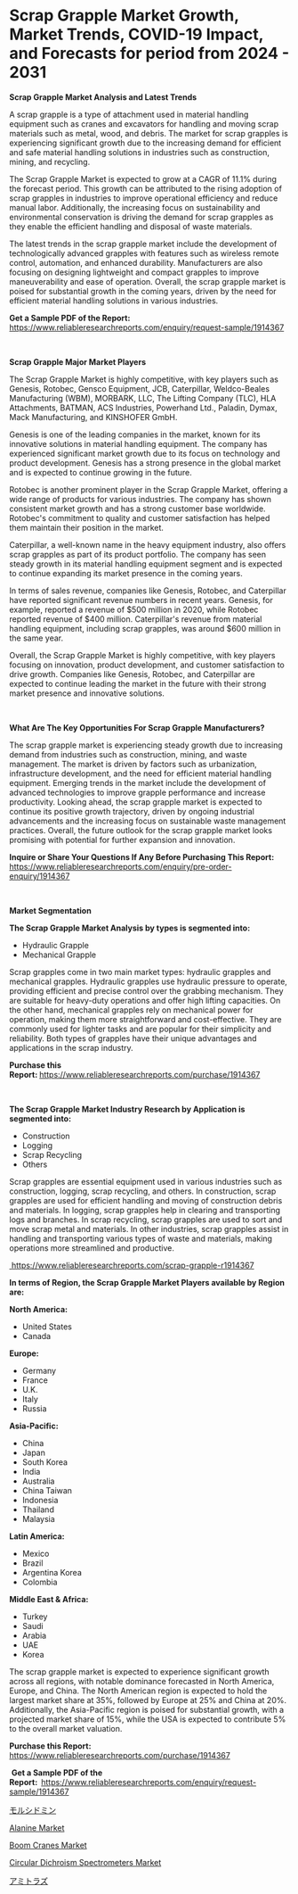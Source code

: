 <p><h1>Scrap Grapple Market Growth, Market Trends, COVID-19 Impact, and Forecasts for period from 2024 - 2031</h1></p><p><strong>Scrap Grapple Market Analysis and Latest Trends</strong></p>
<p><p>A scrap grapple is a type of attachment used in material handling equipment such as cranes and excavators for handling and moving scrap materials such as metal, wood, and debris. The market for scrap grapples is experiencing significant growth due to the increasing demand for efficient and safe material handling solutions in industries such as construction, mining, and recycling.</p><p>The Scrap Grapple Market is expected to grow at a CAGR of 11.1% during the forecast period. This growth can be attributed to the rising adoption of scrap grapples in industries to improve operational efficiency and reduce manual labor. Additionally, the increasing focus on sustainability and environmental conservation is driving the demand for scrap grapples as they enable the efficient handling and disposal of waste materials.</p><p>The latest trends in the scrap grapple market include the development of technologically advanced grapples with features such as wireless remote control, automation, and enhanced durability. Manufacturers are also focusing on designing lightweight and compact grapples to improve maneuverability and ease of operation. Overall, the scrap grapple market is poised for substantial growth in the coming years, driven by the need for efficient material handling solutions in various industries.</p></p>
<p><strong>Get a Sample PDF of the Report:&nbsp;</strong> <a href="https://www.reliableresearchreports.com/enquiry/request-sample/1914367">https://www.reliableresearchreports.com/enquiry/request-sample/1914367</a></p>
<p>&nbsp;</p>
<p><strong>Scrap Grapple Major Market Players</strong></p>
<p><p>The Scrap Grapple Market is highly competitive, with key players such as Genesis, Rotobec, Gensco Equipment, JCB, Caterpillar, Weldco-Beales Manufacturing (WBM), MORBARK, LLC, The Lifting Company (TLC), HLA Attachments, BATMAN, ACS Industries, Powerhand Ltd., Paladin, Dymax, Mack Manufacturing, and KINSHOFER GmbH.</p><p>Genesis is one of the leading companies in the market, known for its innovative solutions in material handling equipment. The company has experienced significant market growth due to its focus on technology and product development. Genesis has a strong presence in the global market and is expected to continue growing in the future.</p><p>Rotobec is another prominent player in the Scrap Grapple Market, offering a wide range of products for various industries. The company has shown consistent market growth and has a strong customer base worldwide. Rotobec's commitment to quality and customer satisfaction has helped them maintain their position in the market.</p><p>Caterpillar, a well-known name in the heavy equipment industry, also offers scrap grapples as part of its product portfolio. The company has seen steady growth in its material handling equipment segment and is expected to continue expanding its market presence in the coming years.</p><p>In terms of sales revenue, companies like Genesis, Rotobec, and Caterpillar have reported significant revenue numbers in recent years. Genesis, for example, reported a revenue of $500 million in 2020, while Rotobec reported revenue of $400 million. Caterpillar's revenue from material handling equipment, including scrap grapples, was around $600 million in the same year.</p><p>Overall, the Scrap Grapple Market is highly competitive, with key players focusing on innovation, product development, and customer satisfaction to drive growth. Companies like Genesis, Rotobec, and Caterpillar are expected to continue leading the market in the future with their strong market presence and innovative solutions.</p></p>
<p>&nbsp;</p>
<p><strong>What Are The Key Opportunities For Scrap Grapple Manufacturers?</strong></p>
<p><p>The scrap grapple market is experiencing steady growth due to increasing demand from industries such as construction, mining, and waste management. The market is driven by factors such as urbanization, infrastructure development, and the need for efficient material handling equipment. Emerging trends in the market include the development of advanced technologies to improve grapple performance and increase productivity. Looking ahead, the scrap grapple market is expected to continue its positive growth trajectory, driven by ongoing industrial advancements and the increasing focus on sustainable waste management practices. Overall, the future outlook for the scrap grapple market looks promising with potential for further expansion and innovation.</p></p>
<p><strong>Inquire or Share Your Questions If Any Before Purchasing This Report:</strong> <a href="https://www.reliableresearchreports.com/enquiry/pre-order-enquiry/1914367">https://www.reliableresearchreports.com/enquiry/pre-order-enquiry/1914367</a></p>
<p>&nbsp;</p>
<p><strong>Market Segmentation</strong></p>
<p><strong>The Scrap Grapple Market Analysis by types is segmented into:</strong></p>
<p><ul><li>Hydraulic Grapple</li><li>Mechanical Grapple</li></ul></p>
<p><p>Scrap grapples come in two main market types: hydraulic grapples and mechanical grapples. Hydraulic grapples use hydraulic pressure to operate, providing efficient and precise control over the grabbing mechanism. They are suitable for heavy-duty operations and offer high lifting capacities. On the other hand, mechanical grapples rely on mechanical power for operation, making them more straightforward and cost-effective. They are commonly used for lighter tasks and are popular for their simplicity and reliability. Both types of grapples have their unique advantages and applications in the scrap industry.</p></p>
<p><strong>Purchase this Report:&nbsp;</strong><a href="https://www.reliableresearchreports.com/purchase/1914367">https://www.reliableresearchreports.com/purchase/1914367</a></p>
<p>&nbsp;</p>
<p><strong>The Scrap Grapple Market Industry Research by Application is segmented into:</strong></p>
<p><ul><li>Construction</li><li>Logging</li><li>Scrap Recycling</li><li>Others</li></ul></p>
<p><p>Scrap grapples are essential equipment used in various industries such as construction, logging, scrap recycling, and others. In construction, scrap grapples are used for efficient handling and moving of construction debris and materials. In logging, scrap grapples help in clearing and transporting logs and branches. In scrap recycling, scrap grapples are used to sort and move scrap metal and materials. In other industries, scrap grapples assist in handling and transporting various types of waste and materials, making operations more streamlined and productive.</p></p>
<p><a href="https://www.reliableresearchreports.com/scrap-grapple-r1914367">&nbsp;https://www.reliableresearchreports.com/scrap-grapple-r1914367</a></p>
<p><strong>In terms of Region, the Scrap Grapple Market Players available by Region are:</strong></p>
<p>
    <p> <strong> North America: </strong>
        <ul>
            <li>United States</li>
            <li>Canada</li>
        </ul>
        </p> 
    <p> <strong> Europe: </strong>
        <ul>
            <li>Germany</li>
            <li>France</li>
            <li>U.K.</li>
            <li>Italy</li>
            <li>Russia</li>
        </ul>
        </p> 
    <p> <strong> Asia-Pacific: </strong>
        <ul>
            <li>China</li>
            <li>Japan</li>
            <li>South Korea</li>
            <li>India</li>
            <li>Australia</li>
            <li>China Taiwan</li>
            <li>Indonesia</li>
            <li>Thailand</li>
            <li>Malaysia</li>
        </ul>
        </p> 
    <p> <strong> Latin America: </strong>
        <ul>
            <li>Mexico</li>
            <li>Brazil</li>
            <li>Argentina Korea</li>
            <li>Colombia</li>
        </ul>
        </p> 
    <p> <strong> Middle East & Africa: </strong>
        <ul>
            <li>Turkey</li>
            <li>Saudi</li>
            <li>Arabia</li>
            <li>UAE</li>
            <li>Korea</li>
        </ul>
    </p>
    </p>
<p><p>The scrap grapple market is expected to experience significant growth across all regions, with notable dominance forecasted in North America, Europe, and China. The North American region is expected to hold the largest market share at 35%, followed by Europe at 25% and China at 20%. Additionally, the Asia-Pacific region is poised for substantial growth, with a projected market share of 15%, while the USA is expected to contribute 5% to the overall market valuation.</p></p>
<p><strong>Purchase this Report: </strong><a href="https://www.reliableresearchreports.com/purchase/1914367">https://www.reliableresearchreports.com/purchase/1914367</a></p>
<p>&nbsp;<strong>Get a Sample PDF of the Report:&nbsp;&nbsp;</strong><a href="https://www.reliableresearchreports.com/enquiry/request-sample/1914367">https://www.reliableresearchreports.com/enquiry/request-sample/1914367</a></p>
<p><strong></strong></p>
<p><p><a href="https://github.com/xnljig2898992/Market-Research-Report-List-1/blob/main/147303933174.md">モルシドミン</a></p><p><a href="https://issuu.com/reportprime-2/docs/alanine-market-size-2030.pptx">Alanine Market</a></p><p><a href="https://github.com/singletonthaxterkelliehr2df/Market-Research-Report-List-2/blob/main/boom-cranes-market.md">Boom Cranes Market</a></p><p><a href="https://github.com/kufem1/Market-Research-Report-List-2/blob/main/circular-dichroism-spectrometers-market.md">Circular Dichroism Spectrometers Market</a></p><p><a href="https://github.com/adcxff01450218/Market-Research-Report-List-1/blob/main/392709433175.md">アミトラズ</a></p></p>